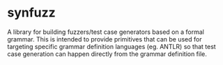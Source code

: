 # synfuzz

A library for building fuzzers/test case generators based on a formal grammar. This is intended to provide primitives that can be used for targeting specific grammar definition languages (eg. ANTLR) so that test case generation can happen directly from the grammar definition file.